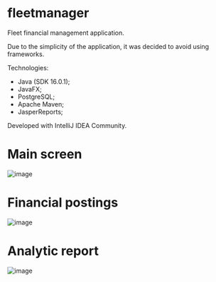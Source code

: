 # fleetmanager
Fleet financial management application.

Due to the simplicity of the application, it was decided to avoid using frameworks.

Technologies:
  * Java (SDK 16.0.1);
  * JavaFX;
  * PostgreSQL;
  * Apache Maven;
  * JasperReports;

Developed with IntelliJ IDEA Community.

# Main screen
![image](https://user-images.githubusercontent.com/43590504/116173850-ade22c80-a6e3-11eb-92a3-34baf3799d30.png)

# Financial postings
![image](https://user-images.githubusercontent.com/43590504/116175027-ed117d00-a6e5-11eb-8974-527d2de3be68.png)

# Analytic report
![image](https://user-images.githubusercontent.com/43590504/116174813-88562280-a6e5-11eb-8d14-e458671ca56e.png)


